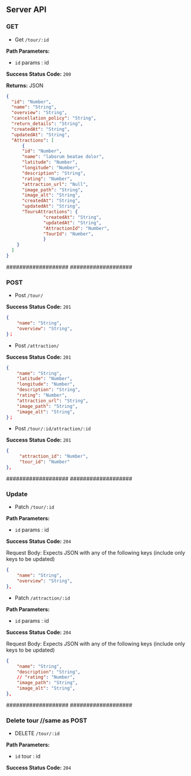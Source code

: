 ##  Server API

### GET 
- Get `/tour/:id`

**Path Parameters:**

-   `id` params : id

**Success Status Code:** `200`

**Returns:** JSON
```json
{
  "id": "Number",
  "name": "String",
  "overview": "String",
  "cancellation_policy": "String",
  "return_details": "String",
  "createdAt": "String",
  "updatedAt": "String",
  "Attractions": [
      {
      "id": "Number",
      "name": "laborum beatae dolor",
      "latitude": "Number",
      "longitude": "Number",
      "description": "String",
      "rating": "Number",
      "attraction_url": "Null",
      "image_path": "String",
      "image_alt": "String",
      "createdAt": "String",
      "updatedAt": "String",
      "ToursAttractions": {
              "createdAt": "String",
              "updatedAt": "String",
              "AttractionId": "Number",
              "TourId": "Number",
              }
    }
  ]
}
```


###################
###################


### POST 
- Post `/tour/`

**Success Status Code:** `201`

```json
{
    "name": "String",
    "overview": "String",
}；
```


- Post `/attraction/`

**Success Status Code:** `201`

```json
{   
    "name": "String",
    "latitude": "Number",
    "longitude": "Number",
    "description": "String",
    "rating": "Number",
    "attraction_url": "String",
    "image_path": "String",
    "image_alt": "String",
}；
```


- Post `/tour/:id/attraction/:id`

**Success Status Code:** `201`

```json
{
     "attraction_id": "Number",
     "tour_id": "Number"
},
```


###################
###################



### Update 
- Patch `/tour/:id`

**Path Parameters:**

-   `id` params : id

**Success Status Code:** `204`

Request Body: Expects JSON with any of the following keys (include only keys to be updated)

```json
{
    "name": "String",
    "overview": "String",
},
```


- Patch `/attraction/:id`

**Path Parameters:**

-   `id` params : id

**Success Status Code:** `204`

Request Body: Expects JSON with any of the following keys (include only keys to be updated)

```json
{   
    "name": "String",
    "description": "String",
    // "rating": "Number",
    "image_path": "String",
    "image_alt": "String",
},
```


###################
###################


### Delete tour  //same as POST 
- DELETE `/tour/:id`

**Path Parameters:**

- `id` tour : id

**Success Status Code:** `204`





